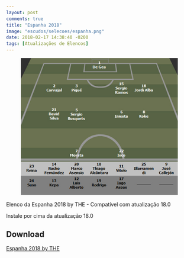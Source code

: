 ```yaml
---
layout: post
comments: true
title: "Espanha 2018"
image: "escudos/selecoes/espanha.png"
date: 2018-02-17 14:38:40 -0200
tags: [Atualizações de Elencos]
---
```


<figure>
	<img src="/assets/img/elencos/2018/selecoes/espanha.jpg" alt="Elenco da Espanha 2018" title="Elenco da Espanha 2018">
</figure>

Elenco da Espanha 2018 by THE - Compatível com atualização 18.0

Instale por cima da atualização 18.0

<h2>Download</h2>
<div class="download">
  <a class="download-button" href="https://goo.gl/3Ztu6r" data-filesize="2.3 MB">Espanha 2018 by THE</a>
</div>